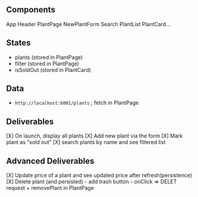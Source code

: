 ## Components
App
    Header
    PlantPage
        NewPlantForm
        Search
        PlantList
            PlantCard...

## States
- plants (stored in PlantPage)
- filter (stored in PlantPage)
- isSoldOut (stored in PlantCard)

## Data
- `http://localhost:6001/plants` ; fetch in PlantPage

## Deliverables
[X] On launch, display all plants
[X] Add new plant via the form
[X] Mark plant as "sold out"
[X] search plants by name and see filtered list

## Advanced Deliverables
[X] Update price of a plant and see updated price after refresh(persistence)
[X] Delete plant (and persisted)
        - add trash button
        - onClick => DELET request + removePlant in PlantPage